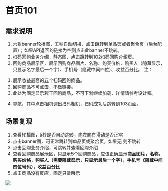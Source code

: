 # 首页101 #

## 需求说明 ##

1.	六张banner轮播图，五秒自动切换，点击跳转到单品页或者聚合页（后台配置）；如果API返回的链接为空则点击此banner不跳转。
2.	扫码回购业务介绍，静态图，点击跳转到102扫码回购介绍页。
3. 回购商品展示区，展示回购商品图片、名称、购买价格、购买人（隐藏显示，只显示名字最后一个字）、手机号（隐藏中间四位）、收益百分比。
注：
1)	展示收益最高的五个扫码回购商品。
2)	回购商品不可点击，不做链接。
3)	此处为固定显示若干回购商品，不可下划继续加载，详情请参考设计稿。
4. 导航，其中点击相机调出扫码相机，扫码成功后跳转到103页面。

## 场景复现 ##

1. 查看轮播图，5秒是否自动跳转，向左向右滑动是否正常
2. 点击banner图，可正常跳转到单品页或聚合页，如果无 则不跳转
3. 点击回购业务介绍，可跳转并查看回购介绍
4. 查看回购商品展示区，只显示5个回购商品，应该正确显示**商品图片，名称，购买价格，购买人（需要隐藏显示，只显示最后一个字），手机号（隐藏中间四位号码），收益百分比**
5. 点击商品没有反应，固定只做展示

![](http://i.imgur.com/ubSfsS9.jpg)